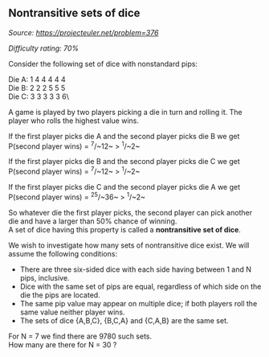 Nontransitive sets of dice
--------------------------

*Source: https://projecteuler.net/problem=376*


*Difficulty rating: 70%*

Consider the following set of dice with nonstandard pips:

Die A: 1 4 4 4 4 4\
 Die B: 2 2 2 5 5 5\
 Die C: 3 3 3 3 3 6\

A game is played by two players picking a die in turn and rolling it.
The player who rolls the highest value wins.

If the first player picks die A and the second player picks die B we
get\
 P(second player wins) = <sup>7</sup>/~12~ \> <sup>1</sup>/~2~

If the first player picks die B and the second player picks die C we
get\
 P(second player wins) = <sup>7</sup>/~12~ \> <sup>1</sup>/~2~

If the first player picks die C and the second player picks die A we
get\
 P(second player wins) = <sup>25</sup>/~36~ \> <sup>1</sup>/~2~

So whatever die the first player picks, the second player can pick
another die and have a larger than 50% chance of winning.\
 A set of dice having this property is called a **nontransitive set of
dice**.

We wish to investigate how many sets of nontransitive dice exist. We
will assume the following conditions:

-   There are three six-sided dice with each side having between 1 and N
    pips, inclusive.
-   Dice with the same set of pips are equal, regardless of which side
    on the die the pips are located.
-   The same pip value may appear on multiple dice; if both players roll
    the same value neither player wins.
-   The sets of dice {A,B,C}, {B,C,A} and {C,A,B} are the same set.

For N = 7 we find there are 9780 such sets.\
 How many are there for N = 30 ?
